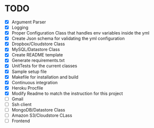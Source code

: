 # TODO
- [X] Argument Parser
- [X] Logging
- [X] Proper Configuration Class that handles env variables inside the yml
- [X] Create Json schema for validating the yml configuration
- [X] Dropbox/Cloudstore Class
- [X] MySQL/Datastore Class
- [X] Create README template
- [X] Generate requirements.txt
- [X] UnitTests for the current classes
- [X] Sample setup file
- [X] Makefile for installation and build
- [X] Continuous integration
- [X] Heroku Procfile
- [X] Modify Readme to match the instruction for this project
- [ ] Gmail
- [ ] Ssh client
- [ ] MongoDB/Datastore Class
- [ ] Amazon S3/Cloudstore CLass
- [ ] Frontend
